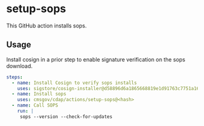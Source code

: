 # setup-sops

This GitHub action installs sops.

## Usage

Install cosign in a prior step to enable signature verification on the sops download.

```yaml
steps:
  - name: Install Cosign to verify sops installs
    uses: sigstore/cosign-installer@d58896d6a1865668819e1d91763c7751a165e159 # v3.9.2
  - name: Install sops
    uses: cmsgov/cdap/actions/setup-sops@<hash>
  - name: Call SOPS
    run: |
     sops --version --check-for-updates
```
